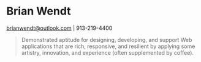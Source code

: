 # Brian Wendt
brianwendt@outlook.com | 913-219-4400

> Demonstrated aptitude for designing, developing, and support Web applications that are rich, responsive, and resilient by applying some artistry, innovation, and experience (often supplemented by coffee).


